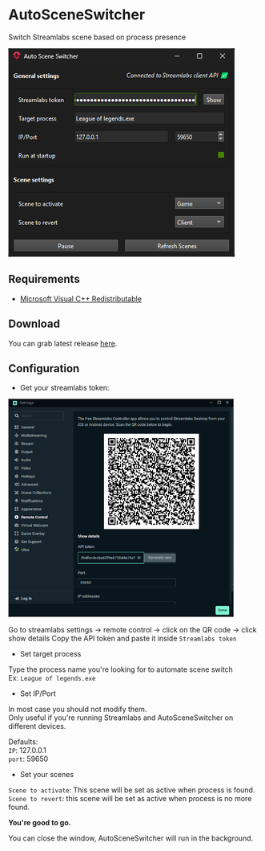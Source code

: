 # AutoSceneSwitcher

Switch Streamlabs scene based on process presence

![image](assets/screenshot.png)

## Requirements

- [Microsoft Visual C++ Redistributable](https://aka.ms/vs/17/release/vc_redist.x64.exe)

## Download

You can grab latest release [here](https://github.com/Odizinne/AutoSceneSwitcher/releases/latest).

## Configuration

- Get your streamlabs token:

<img src="assets/token.png" alt="image" width="450"/>

Go to streamlabs settings -> remote control -> click on the QR code -> click show details
Copy the API token and paste it inside `Streamlabs token`

- Set target process

Type the process name you're looking for to automate scene switch  
Ex: `League of legends.exe`

- Set IP/Port

In most case you should not modify them.  
Only useful if you're running Streamlabs and AutoSceneSwitcher on different devices.  

Defaults:  
`IP`: 127.0.0.1  
`port`: 59650

- Set your scenes

`Scene to activate`: This scene will be set as active when process is found.  
`Scene to revert`: this scene will be set as active when process is no more found.

**You're good to go.**

You can close the window, AutoSceneSwitcher will run in the background.
